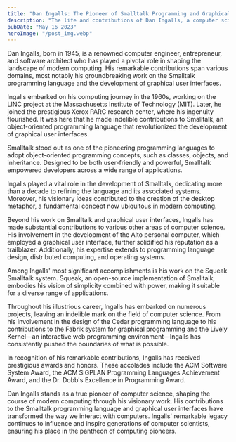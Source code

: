 ```yaml
---
title: "Dan Ingalls: The Pioneer of Smalltalk Programming and Graphical User Interfaces"
description: "The life and contributions of Dan Ingalls, a computer science pioneer known for his groundbreaking work on the Smalltalk programming language and the development of graphical user interfaces..."
pubDate: "May 16 2023"
heroImage: "/post_img.webp"
---
```

Dan Ingalls, born in 1945, is a renowned computer engineer, entrepreneur, and software architect who has played a pivotal role in shaping the landscape of modern computing. His remarkable contributions span various domains, most notably his groundbreaking work on the Smalltalk programming language and the development of graphical user interfaces.

Ingalls embarked on his computing journey in the 1960s, working on the LINC project at the Massachusetts Institute of Technology (MIT). Later, he joined the prestigious Xerox PARC research center, where his ingenuity flourished. It was here that he made indelible contributions to Smalltalk, an object-oriented programming language that revolutionized the development of graphical user interfaces.

Smalltalk stood out as one of the pioneering programming languages to adopt object-oriented programming concepts, such as classes, objects, and inheritance. Designed to be both user-friendly and powerful, Smalltalk empowered developers across a wide range of applications.

Ingalls played a vital role in the development of Smalltalk, dedicating more than a decade to refining the language and its associated systems. Moreover, his visionary ideas contributed to the creation of the desktop metaphor, a fundamental concept now ubiquitous in modern computing.

Beyond his work on Smalltalk and graphical user interfaces, Ingalls has made substantial contributions to various other areas of computer science. His involvement in the development of the Alto personal computer, which employed a graphical user interface, further solidified his reputation as a trailblazer. Additionally, his expertise extends to programming language design, distributed computing, and operating systems.

Among Ingalls' most significant accomplishments is his work on the Squeak Smalltalk system. Squeak, an open-source implementation of Smalltalk, embodies his vision of simplicity combined with power, making it suitable for a diverse range of applications.

Throughout his illustrious career, Ingalls has embarked on numerous projects, leaving an indelible mark on the field of computer science. From his involvement in the design of the Cedar programming language to his contributions to the Fabrik system for graphical programming and the Lively Kernel—an interactive web programming environment—Ingalls has consistently pushed the boundaries of what is possible.

In recognition of his remarkable contributions, Ingalls has received prestigious awards and honors. These accolades include the ACM Software System Award, the ACM SIGPLAN Programming Languages Achievement Award, and the Dr. Dobb's Excellence in Programming Award.

Dan Ingalls stands as a true pioneer of computer science, shaping the course of modern computing through his visionary work. His contributions to the Smalltalk programming language and graphical user interfaces have transformed the way we interact with computers. Ingalls' remarkable legacy continues to influence and inspire generations of computer scientists, ensuring his place in the pantheon of computing pioneers.